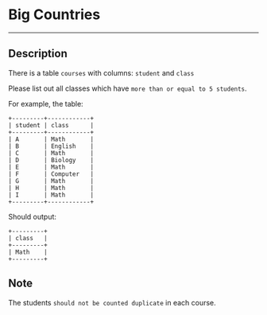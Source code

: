 # Big Countries
-----
## Description
There is a table `courses` with columns: `student` and `class`

Please list out all classes which have `more than or equal to 5 students`.

For example, the table:
```
+---------+------------+
| student | class      |
+---------+------------+
| A       | Math       |
| B       | English    |
| C       | Math       |
| D       | Biology    |
| E       | Math       |
| F       | Computer   |
| G       | Math       |
| H       | Math       |
| I       | Math       |
+---------+------------+
```
Should output:
```
+---------+
| class   |
+---------+
| Math    |
+---------+
```

## Note
The students `should not be counted duplicate` in each course.
